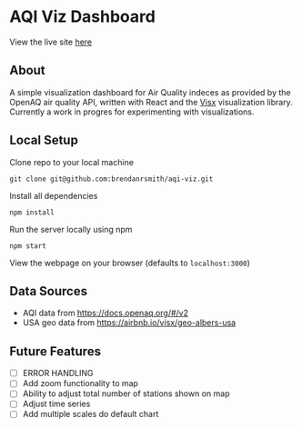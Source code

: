 # AQI Viz Dashboard

View the live site [here](https://www.brendansmith.dev/aqi-viz/)

## About

A simple visualization dashboard for Air Quality indeces as provided by the OpenAQ air quality API, written with React and the [Visx](https://github.com/airbnb/visx/) visualization library. Currently a work in progres for experimenting with visualizations.

## Local Setup

Clone repo to your local machine

`git clone git@github.com:brendanrsmith/aqi-viz.git`

Install all dependencies

 `npm install`

Run the server locally using npm

`npm start`

View the webpage on your browser (defaults to `localhost:3000`)

## Data Sources

- AQI data from <https://docs.openaq.org/#/v2>
- USA geo data from <https://airbnb.io/visx/geo-albers-usa>

## Future Features

- [ ] ERROR HANDLING
- [ ] Add zoom functionality to map
- [ ] Ability to adjust total number of stations shown on map
- [ ] Adjust time series
- [ ] Add multiple scales do default chart
